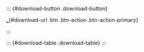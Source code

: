 
::: {#download-button .download-button}
<div>

[\_](_ "Download Quarto"){#download-url .btn .btn-action .btn-action-primary}

</div>
:::

::: {#download-table .download-table}
:::
